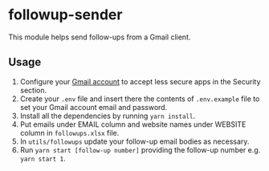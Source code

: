 # followup-sender

This module helps send follow-ups from a Gmail client.

## Usage

1. Configure your [Gmail account](https://myaccount.google.com/) to accept less secure apps in the Security section.
2. Create your `.env` file and insert there the contents of `.env.example` file to set your Gmail account email and password.
3. Install all the dependencies by running `yarn install`.
4. Put emails under EMAIL column and website names under WEBSITE column in `followups.xlsx` file.
5. In `utils/followups` update your follow-up email bodies as necessary.
6. Run `yarn start [follow-up number]` providing the follow-up number e.g. `yarn start 1`.
